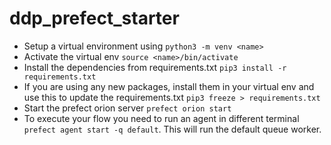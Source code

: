 # ddp_prefect_starter

- Setup a virtual environment using ``` python3 -m venv <name> ```
- Activate the virtual env ``` source <name>/bin/activate ```
- Install the dependencies from requirements.txt ``` pip3 install -r requirements.txt ```
- If you are using any new packages, install them in your virtual env and use this to update the requirements.txt ``` pip3 freeze > requirements.txt ```
- Start the prefect orion server ``` prefect orion start ```
- To execute your flow you need to run an agent in different terminal ``` prefect agent start -q default ```. This will run the default queue worker.
